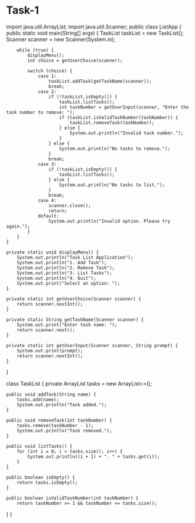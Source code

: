 # Task-1
import java.util.ArrayList;
import java.util.Scanner;
public class ListApp {
    public static void main(String[] args) {
        TaskList taskList = new TaskList();
        Scanner scanner = new Scanner(System.in);

        while (true) {
            displayMenu();
            int choice = getUserChoice(scanner);

            switch (choice) {
                case 1:
                    taskList.addTask(getTaskName(scanner));
                    break;
                case 2:
                    if (!taskList.isEmpty()) {
                        taskList.listTasks();
                        int taskNumber = getUserInput(scanner, "Enter the task number to remove: ");
                        if (taskList.isValidTaskNumber(taskNumber)) {
                            taskList.removeTask(taskNumber);
                        } else {
                            System.out.println("Invalid task number.");
                        }
                    } else {
                        System.out.println("No tasks to remove.");
                    }
                    break;
                case 3:
                    if (!taskList.isEmpty()) {
                        taskList.listTasks();
                    } else {
                        System.out.println("No tasks to list.");
                    }
                    break;
                case 4:
                    scanner.close();
                    return;
                default:
                    System.out.println("Invalid option. Please try again.");
            }
        }
    }

    private static void displayMenu() {
        System.out.println("Task List Application");
        System.out.println("1. Add Task");
        System.out.println("2. Remove Task");
        System.out.println("3. List Tasks");
        System.out.println("4. Quit");
        System.out.print("Select an option: ");
    }

    private static int getUserChoice(Scanner scanner) {
        return scanner.nextInt();
    }

    private static String getTaskName(Scanner scanner) {
        System.out.print("Enter task name: ");
        return scanner.next();
    }

    private static int getUserInput(Scanner scanner, String prompt) {
        System.out.print(prompt);
        return scanner.nextInt();
    }
}

class TaskList {
    private ArrayList<String> tasks = new ArrayList<>();

    public void addTask(String name) {
        tasks.add(name);
        System.out.println("Task added.");
    }

    public void removeTask(int taskNumber) {
        tasks.remove(taskNumber - 1);
        System.out.println("Task removed.");
    }

    public void listTasks() {
        for (int i = 0; i < tasks.size(); i++) {
            System.out.println((i + 1) + ". " + tasks.get(i));
        }
    }

    public boolean isEmpty() {
        return tasks.isEmpty();
    }

    public boolean isValidTaskNumber(int taskNumber) {
        return taskNumber >= 1 && taskNumber <= tasks.size();
}
}
